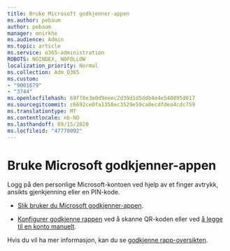 ```yaml
---
title: Bruke Microsoft godkjenner-appen
ms.author: pebaum
author: pebaum
manager: mnirkhe
ms.audience: Admin
ms.topic: article
ms.service: o365-administration
ROBOTS: NOINDEX, NOFOLLOW
localization_priority: Normal
ms.collection: Adm_O365
ms.custom:
- "9001679"
- "3744"
ms.openlocfilehash: 69ff8e3e0d9eeec2d39d1d5ddb4e4e540895d017
ms.sourcegitcommit: c6692ce0fa1358ec3529e59ca0ecdfdea4cdc759
ms.translationtype: MT
ms.contentlocale: nb-NO
ms.lasthandoff: 09/15/2020
ms.locfileid: "47770092"
---
```

# <a name="using-the-microsoft-authenticator-app"></a>Bruke Microsoft godkjenner-appen

Logg på den personlige Microsoft-kontoen ved hjelp av et finger avtrykk, ansikts gjenkjenning eller en PIN-kode.

- [Slik bruker du Microsoft godkjenner-appen](https://support.microsoft.com/help/4026727/microsoft-account-how-to-use-the-microsoft-authenticator-app). 

- [Konfigurer godkjenne rappen](https://docs.microsoft.com/azure/active-directory/user-help/security-info-setup-auth-app) ved å skanne QR-koden eller ved [å legge til en konto manuelt](https://docs.microsoft.com/azure/active-directory/user-help/user-help-auth-app-add-account-manual).  

Hvis du vil ha mer informasjon, kan du se [godkjenne rapp-oversikten](https://docs.microsoft.com/azure/active-directory/user-help/user-help-auth-app-overview).
